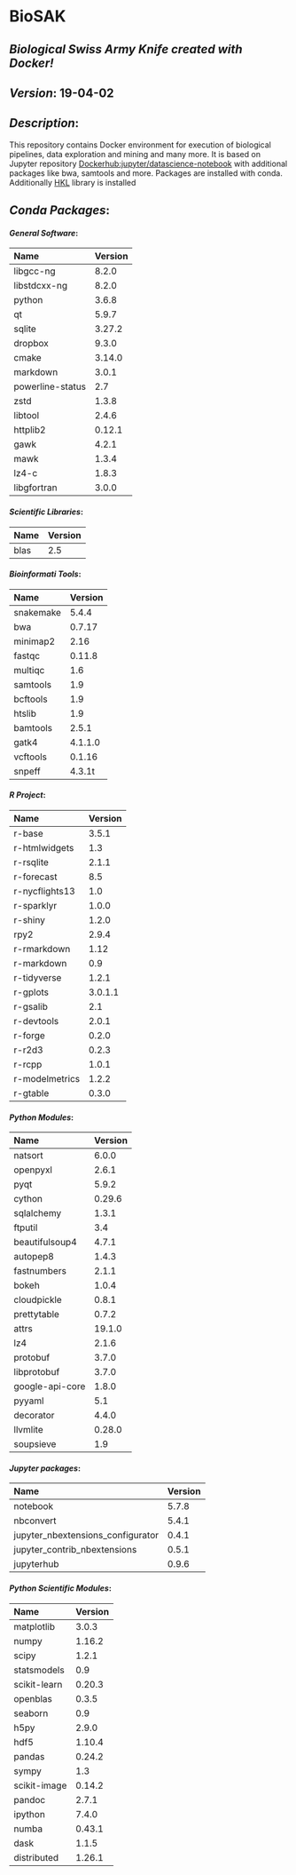 # BioSAK
## _Biological Swiss Army Knife created with Docker!_

## _Version_: 19-04-02

## _Description_:

This repository contains Docker environment for execution of biological
    pipelines, data exploration and mining and many more. It is based on Jupyter
    repository [Dockerhub:jupyter/datascience-notebook](https://hub.docker.com/r/jupyter/datascience-notebook/)
    with additional packages like bwa, samtools and more. Packages are installed with conda.
    Additionally [HKL](https://github.com/grzadr/hkl) library is installed

## _Conda Packages_:
#### _General Software_:
|      Name      |     Version     |
|:---------------|:----------------|
|libgcc-ng|8.2.0|
|libstdcxx-ng|8.2.0|
|python|3.6.8|
|qt|5.9.7|
|sqlite|3.27.2|
|dropbox|9.3.0|
|cmake|3.14.0|
|markdown|3.0.1|
|powerline-status|2.7|
|zstd|1.3.8|
|libtool|2.4.6|
|httplib2|0.12.1|
|gawk|4.2.1|
|mawk|1.3.4|
|lz4-c|1.8.3|
|libgfortran|3.0.0|

#### _Scientific Libraries_:
|      Name      |     Version     |
|:---------------|:----------------|
|blas | 2.5|

#### _Bioinformati Tools_:
|      Name      |     Version     |
|:---------------|:----------------|
|snakemake|5.4.4|
|bwa|0.7.17|
|minimap2|2.16|
|fastqc|0.11.8|
|multiqc|1.6|
|samtools|1.9|
|bcftools|1.9|
|htslib|1.9|
|bamtools|2.5.1|
|gatk4|4.1.1.0|
|vcftools|0.1.16|
|snpeff|4.3.1t|

#### _R Project_:
|      Name      |     Version     |
|:---------------|:----------------|
|r-base|3.5.1|
|r-htmlwidgets|1.3|
|r-rsqlite|2.1.1|
|r-forecast|8.5|
|r-nycflights13|1.0|
|r-sparklyr|1.0.0|
|r-shiny|1.2.0|
|rpy2|2.9.4|
|r-rmarkdown|1.12|
|r-markdown|0.9|
|r-tidyverse|1.2.1|
|r-gplots|3.0.1.1|
|r-gsalib|2.1|
|r-devtools|2.0.1|
|r-forge|0.2.0|
|r-r2d3|0.2.3|
|r-rcpp|1.0.1|
|r-modelmetrics|1.2.2|
|r-gtable|0.3.0|

#### _Python Modules_:
|      Name      |     Version     |
|:---------------|:----------------|
|natsort|6.0.0|
|openpyxl|2.6.1|
|pyqt|5.9.2|
|cython|0.29.6|
|sqlalchemy|1.3.1|
|ftputil|3.4|
|beautifulsoup4|4.7.1|
|autopep8|1.4.3|
|fastnumbers|2.1.1|
|bokeh|1.0.4|
|cloudpickle|0.8.1|
|prettytable|0.7.2|
|attrs|19.1.0|
|lz4|2.1.6|
|protobuf|3.7.0|
|libprotobuf|3.7.0|
|google-api-core|1.8.0|
|pyyaml|5.1|
|decorator|4.4.0|
|llvmlite|0.28.0|
|soupsieve|1.9|

#### _Jupyter packages_:
|      Name      |     Version     |
|:---------------|:----------------|
|notebook|5.7.8|
|nbconvert|5.4.1|
|jupyter_nbextensions_configurator|0.4.1|
|jupyter_contrib_nbextensions|0.5.1|
|jupyterhub|0.9.6|

#### _Python Scientific Modules_:
|      Name      |     Version     |
|:---------------|:----------------|
|matplotlib|3.0.3|
|numpy|1.16.2|
|scipy|1.2.1|
|statsmodels|0.9|
|scikit-learn|0.20.3|
|openblas|0.3.5|
|seaborn|0.9|
|h5py|2.9.0|
|hdf5|1.10.4|
|pandas|0.24.2|
|sympy|1.3|
|scikit-image|0.14.2|
|pandoc|2.7.1|
|ipython|7.4.0|
|numba|0.43.1|
|dask|1.1.5|
|distributed|1.26.1|


